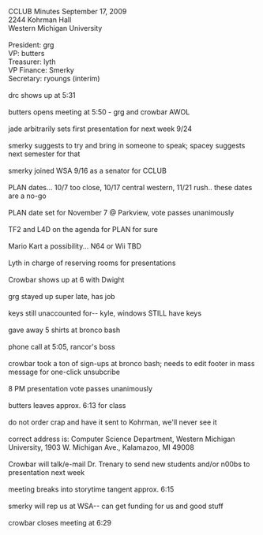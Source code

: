 CCLUB Minutes September 17, 2009<br />
2244 Kohrman Hall<br />
Western Michigan University<br />
<br />
President: grg<br />
VP: butters<br />
Treasurer: lyth<br />
VP Finance: Smerky<br />
Secretary: ryoungs (interim)<br />
<br />
drc shows up at 5:31<br />
<br />
butters opens meeting at 5:50 - grg and crowbar AWOL<br />
<br />
jade arbitrarily sets first presentation for next week 9/24<br />
<br />
smerky suggests to try and bring in someone to speak; spacey suggests next semester for that<br />
<br />
smerky joined WSA 9/16 as a senator for CCLUB<br />
<br />
PLAN dates... 10/7 too close, 10/17 central western, 11/21 rush.. these dates are a no-go<br />
<br />
PLAN date set for November 7 @ Parkview, vote passes unanimously<br />
<br />
TF2 and L4D on the agenda for PLAN for sure<br />
<br />
Mario Kart a possibility... N64 or Wii TBD<br />
<br />
Lyth in charge of reserving rooms for presentations<br />
<br />
Crowbar shows up at 6 with Dwight<br />
<br />
grg stayed up super late, has job<br />
<br />
keys still unaccounted for-- kyle, windows STILL have keys<br />
<br />
gave away 5 shirts at bronco bash<br />
<br />
phone call at 5:05, rancor's boss<br />
<br />
crowbar took a ton of sign-ups at bronco bash; needs to edit footer in mass message for one-click unsubcribe<br />
<br />
8 PM presentation vote passes unanimously<br />
<br />
butters leaves approx. 6:13 for class<br />
<br />
do not order crap and have it sent to Kohrman, we'll never see it<br />
<br />
correct address is: Computer Science Department, Western Michigan University, 1903 W. Michigan Ave., Kalamazoo, MI 49008<br />
<br />
Crowbar will talk/e-mail Dr. Trenary to send new students and/or n00bs to presentation next week<br />
<br />
meeting breaks into storytime tangent approx. 6:15<br />
<br />
smerky will rep us at WSA-- can get funding for us and good stuff<br />
<br />
crowbar closes meeting at 6:29